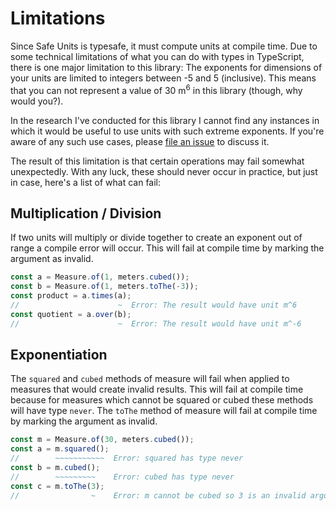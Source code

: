 # Limitations

Since Safe Units is typesafe, it must compute units at compile time. Due to some technical limitations of what you can do with types in TypeScript, there is one major limitation to this library: The exponents for dimensions of your units are limited to integers between -5 and 5 (inclusive). This means that you can not represent a value of 30 m<sup>6</sup> in this library (though, why would you?).

In the research I've conducted for this library I cannot find any instances in which it would be useful to use units with such extreme exponents. If you're aware of any such use cases, please [file an issue](https://github.com/jscheiny/safe-units/issues/new) to discuss it.

The result of this limitation is that certain operations may fail somewhat unexpectedly. With any luck, these should never occur in practice, but just in case, here's a list of what can fail:

## Multiplication / Division

If two units will multiply or divide together to create an exponent out of range a compile error will occur. This will fail at compile time by marking the argument as invalid.

```ts
const a = Measure.of(1, meters.cubed());
const b = Measure.of(1, meters.toThe(-3));
const product = a.times(a);
//                      ~  Error: The result would have unit m^6
const quotient = a.over(b);
//                      ~  Error: The result would have unit m^-6
```

## Exponentiation

The `squared` and `cubed` methods of measure will fail when applied to measures that would create invalid results. This will fail at compile time because for measures which cannot be squared or cubed these methods will have type `never`. The `toThe` method of measure will fail at compile time by marking the argument as invalid.

```ts
const m = Measure.of(30, meters.cubed());
const a = m.squared();
//        ~~~~~~~~~~~  Error: squared has type never
const b = m.cubed();
//        ~~~~~~~~~    Error: cubed has type never
const c = m.toThe(3);
//                ~    Error: m cannot be cubed so 3 is an invalid argument
```
